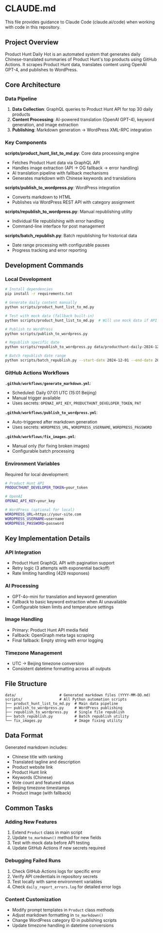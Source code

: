 # CLAUDE.md

This file provides guidance to Claude Code (claude.ai/code) when working with code in this repository.

## Project Overview

Product Hunt Daily Hot is an automated system that generates daily Chinese-translated summaries of Product Hunt's top products using GitHub Actions. It scrapes Product Hunt data, translates content using OpenAI GPT-4, and publishes to WordPress.

## Core Architecture

### Data Pipeline
1. **Data Collection**: GraphQL queries to Product Hunt API for top 30 daily products
2. **Content Processing**: AI-powered translation (OpenAI GPT-4), keyword generation, and image extraction
3. **Publishing**: Markdown generation → WordPress XML-RPC integration

### Key Components

**scripts/product_hunt_list_to_md.py**: Core data processing engine
- Fetches Product Hunt data via GraphQL API
- Handles image extraction (API → OG fallback → error handling)
- AI translation pipeline with fallback mechanisms
- Generates markdown with Chinese keywords and translations

**scripts/publish_to_wordpress.py**: WordPress integration
- Converts markdown to HTML
- Publishes via WordPress REST API with category assignment

**scripts/republish_to_wordpress.py**: Manual republishing utility
- Individual file republishing with error handling
- Command-line interface for post management

**scripts/batch_republish.py**: Batch republishing for historical data
- Date range processing with configurable pauses
- Progress tracking and error reporting

## Development Commands

### Local Development
```bash
# Install dependencies
pip install -r requirements.txt

# Generate daily content manually
python scripts/product_hunt_list_to_md.py

# Test with mock data (fallback built-in)
python scripts/product_hunt_list_to_md.py  # Will use mock data if API fails

# Publish to WordPress
python scripts/publish_to_wordpress.py

# Republish specific date
python scripts/republish_to_wordpress.py data/producthunt-daily-2024-12-25.md

# Batch republish date range
python scripts/batch_republish.py --start-date 2024-12-01 --end-date 2024-12-25
```

### GitHub Actions Workflows

**`.github/workflows/generate_markdown.yml`**:
- Scheduled: Daily 07:01 UTC (15:01 Beijing)
- Manual trigger available
- Uses secrets: `OPENAI_API_KEY`, `PRODUCTHUNT_DEVELOPER_TOKEN`, `PAT`

**`.github/workflows/publish_to_wordpress.yml`**:
- Auto-triggered after markdown generation
- Uses secrets: `WORDPRESS_URL`, `WORDPRESS_USERNAME`, `WORDPRESS_PASSWORD`

**`.github/workflows/fix_images.yml`**:
- Manual only (for fixing broken images)
- Configurable batch processing

### Environment Variables

Required for local development:
```bash
# Product Hunt API
PRODUCTHUNT_DEVELOPER_TOKEN=your_token

# OpenAI
OPENAI_API_KEY=your_key

# WordPress (optional for local)
WORDPRESS_URL=https://your-site.com
WORDPRESS_USERNAME=username
WORDPRESS_PASSWORD=password
```

## Key Implementation Details

### API Integration
- Product Hunt GraphQL API with pagination support
- Retry logic (3 attempts with exponential backoff)
- Rate limiting handling (429 responses)

### AI Processing
- GPT-4o-mini for translation and keyword generation
- Fallback to basic keyword extraction when AI unavailable
- Configurable token limits and temperature settings

### Image Handling
- Primary: Product Hunt API media field
- Fallback: OpenGraph meta tags scraping
- Final fallback: Empty string with error logging

### Timezone Management
- UTC → Beijing timezone conversion
- Consistent datetime formatting across all outputs

## File Structure

```
data/                    # Generated markdown files (YYYY-MM-DD.md)
scripts/                 # All Python automation scripts
├── product_hunt_list_to_md.py  # Main data pipeline
├── publish_to_wordpress.py     # WordPress publishing
├── republish_to_wordpress.py   # Single file republish
├── batch_republish.py          # Batch republish utility
└── fix_images.py               # Image fixing utility
```

## Data Format

Generated markdown includes:
- Chinese title with ranking
- Translated tagline and description
- Product website link
- Product Hunt link
- Keywords (Chinese)
- Vote count and featured status
- Beijing timezone timestamps
- Product image (with fallback)

## Common Tasks

### Adding New Features
1. Extend `Product` class in main script
2. Update `to_markdown()` method for new fields
3. Test with mock data before API testing
4. Update GitHub Actions if new secrets required

### Debugging Failed Runs
1. Check GitHub Actions logs for specific error
2. Verify API credentials in repository secrets
3. Test locally with same environment variables
4. Check `daily_report_errors.log` for detailed error logs

### Content Customization
- Modify prompt templates in `Product` class methods
- Adjust markdown formatting in `to_markdown()`
- Change WordPress category ID in publishing scripts
- Update timezone handling in datetime conversions